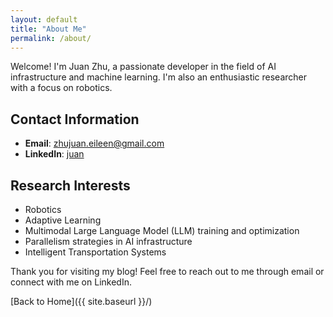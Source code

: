 ```yaml
---
layout: default
title: "About Me"
permalink: /about/
---
```



Welcome! I'm Juan Zhu, a passionate developer in the field of AI infrastructure and machine learning. I'm also an enthusiastic researcher with a focus on robotics.

## Contact Information
- **Email**: [zhujuan.eileen@gmail.com](mailto:zhujuan.eileen@gmail.com)
- **LinkedIn**: [juan](https://www.linkedin.com/in/juan-zhu-17516aa6/)

## Research Interests
- Robotics
- Adaptive Learning
- Multimodal Large Language Model (LLM) training and optimization
- Parallelism strategies in AI infrastructure
- Intelligent Transportation Systems


Thank you for visiting my blog! Feel free to reach out to me through email or connect with me on LinkedIn.

[Back to Home]({{ site.baseurl }}/)
